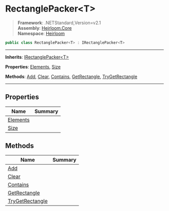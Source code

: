 # RectanglePacker\<T>

> **Framework**: .NETStandard,Version=v2.1  
> **Assembly**: [Heirloom.Core][0]  
> **Namespace**: [Heirloom][0]  

```cs
public class RectanglePacker<T> : IRectanglePacker<T>
```

--------------------------------------------------------------------------------

**Inherits**: [IRectanglePacker\<T>][1]

**Properties**: [Elements][2], [Size][3]

**Methods**: [Add][4], [Clear][5], [Contains][6], [GetRectangle][7], [TryGetRectangle][8]

--------------------------------------------------------------------------------

## Properties

| Name          | Summary |
|---------------|---------|
| [Elements][2] |         |
| [Size][3]     |         |

## Methods

| Name                 | Summary |
|----------------------|---------|
| [Add][4]             |         |
| [Clear][5]           |         |
| [Contains][6]        |         |
| [GetRectangle][7]    |         |
| [TryGetRectangle][8] |         |

[0]: ..\Heirloom.Core.md
[1]: Heirloom.IRectanglePacker[T].md
[2]: Heirloom.RectanglePacker[T].Elements.md
[3]: Heirloom.RectanglePacker[T].Size.md
[4]: Heirloom.RectanglePacker[T].Add.md
[5]: Heirloom.RectanglePacker[T].Clear.md
[6]: Heirloom.RectanglePacker[T].Contains.md
[7]: Heirloom.RectanglePacker[T].GetRectangle.md
[8]: Heirloom.RectanglePacker[T].TryGetRectangle.md

